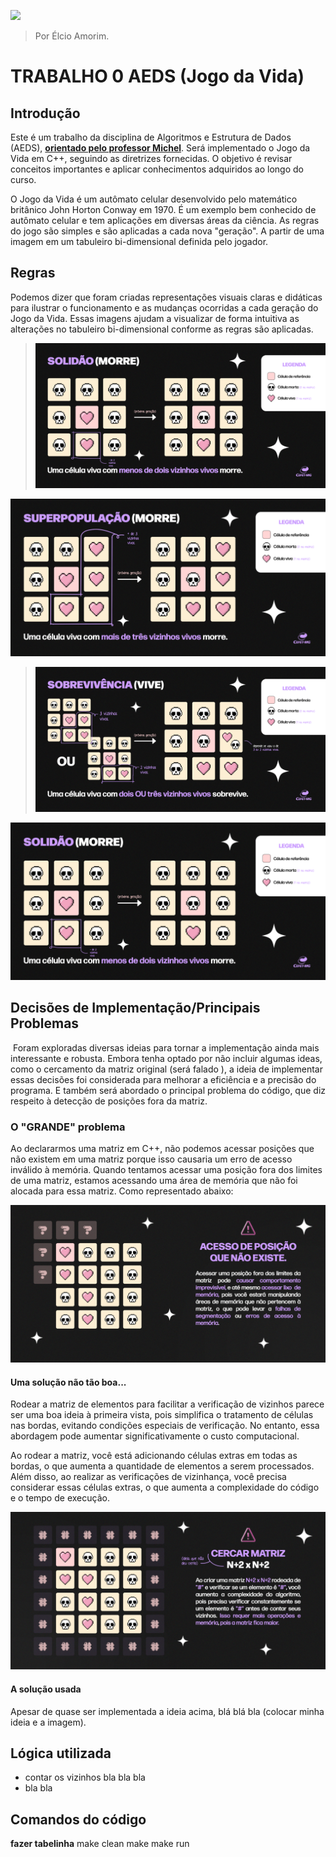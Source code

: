 
![](https://github.com/elcioam/trab0_aeds/blob/main/git%20design/capa%20gif.gif?raw=true) 

>Por Élcio Amorim.


# TRABALHO 0 AEDS (Jogo da Vida)

## Introdução 
Este é um trabalho da disciplina de Algoritmos e Estrutura de Dados (AEDS), **[orientado pelo professor Michel](https://github.com/mpiress)**. Será implementado o Jogo da Vida em C++, seguindo as diretrizes fornecidas. O objetivo é revisar conceitos importantes e aplicar conhecimentos adquiridos ao longo do curso.

O Jogo da Vida é um autômato celular desenvolvido pelo matemático britânico John Horton Conway em 1970. É um exemplo bem conhecido de autômato celular e tem aplicações em diversas áreas da ciência. As regras do jogo são simples e são aplicadas a cada nova "geração". A partir de uma imagem em um tabuleiro bi-dimensional definida pelo jogador.

## Regras 
Podemos dizer que foram criadas representações visuais claras e didáticas para ilustrar o funcionamento e as mudanças ocorridas a cada geração do Jogo da Vida. Essas imagens ajudam a visualizar de forma intuitiva as alterações no tabuleiro bi-dimensional conforme as regras são aplicadas.

>![](https://github.com/elcioam/trab0_aeds/blob/main/git%20design/solidao.png?raw=true)

![](https://github.com/elcioam/trab0_aeds/blob/main/git%20design/superpopulacao.png?raw=true)

>![](https://github.com/elcioam/trab0_aeds/blob/main/git%20design/sobrevivencia.png?raw=true)

![](https://github.com/elcioam/trab0_aeds/blob/main/git%20design/solidao.png?raw=true)

## Decisões de Implementação/Principais Problemas
![]()
Foram exploradas diversas ideias para tornar a implementação ainda mais interessante e robusta. Embora tenha optado por não incluir algumas ideas, como o cercamento da matriz original (será falado ), a ideia de implementar essas decisões foi considerada para melhorar a eficiência e a precisão do programa. E também será abordado o principal problema do código, que diz respeito à detecção de posições fora da matriz.

### O "GRANDE" problema
Ao declararmos uma matriz em C++, não podemos acessar posições que não existem em uma matriz porque isso causaria um erro de acesso inválido à memória. Quando tentamos acessar uma posição fora dos limites de uma matriz, estamos acessando uma área de memória que não foi alocada para essa matriz. Como representado abaixo:

![](https://github.com/elcioam/trab0_aeds/blob/main/git%20design/matriz%20inexistente.png?raw=true) 

#### Uma solução não tão boa...
Rodear a matriz de elementos para facilitar a verificação de vizinhos parece ser uma boa ideia à primeira vista, pois simplifica o tratamento de células nas bordas, evitando condições especiais de verificação. No entanto, essa abordagem pode aumentar significativamente o custo computacional.

Ao rodear a matriz, você está adicionando células extras em todas as bordas, o que aumenta a quantidade de elementos a serem processados. Além disso, ao realizar as verificações de vizinhança, você precisa considerar essas células extras, o que aumenta a complexidade do código e o tempo de execução.

![](https://github.com/elcioam/trab0_aeds/blob/main/git%20design/cercar%20matriz.png?raw=true)

#### A solução usada
Apesar de quase ser implementada a ideia acima, blá blá bla (colocar minha ideia e a imagem).

## Lógica utilizada
* contar os vizinhos bla bla bla
* bla bla


## Comandos do código
**fazer tabelinha**
make clean
make 
make run












